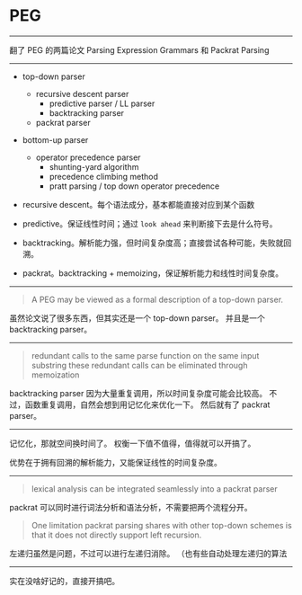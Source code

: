 # PEG

---

翻了 PEG 的两篇论文
Parsing Expression Grammars 和 Packrat Parsing

---

- top-down parser
    - recursive descent parser
        - predictive parser / LL parser
        - backtracking parser
    - packrat parser

- bottom-up parser
    - operator precedence parser
        - shunting-yard algorithm
        - precedence climbing method
        - pratt parsing / top down operator precedence

- recursive descent。每个语法成分，基本都能直接对应到某个函数
- predictive。保证线性时间；通过 `look ahead` 来判断接下去是什么符号。
- backtracking。解析能力强，但时间复杂度高；直接尝试各种可能，失败就回溯。
- packrat。backtracking + memoizing，保证解析能力和线性时间复杂度。

---

> A PEG may be viewed as a formal description of a top-down parser.

虽然论文说了很多东西，但其实还是一个 top-down parser。
并且是一个 backtracking parser。

---

> redundant calls to the same parse function on the same input substring
> these redundant calls can be eliminated through memoization

backtracking parser 因为大量重复调用，所以时间复杂度可能会比较高。
不过，函数重复调用，自然会想到用记忆化来优化一下。
然后就有了 packrat parser。

---

记忆化，那就空间换时间了。
权衡一下值不值得，值得就可以开搞了。

优势在于拥有回溯的解析能力，又能保证线性的时间复杂度。

---

> lexical analysis can be integrated seamlessly into a packrat parser

packrat 可以同时进行词法分析和语法分析，不需要把两个流程分开。

> One limitation packrat parsing shares with other top-down schemes is that
> it does not directly support left recursion.

左递归虽然是问题，不过可以进行左递归消除。
（也有些自动处理左递归的算法

---

实在没啥好记的，直接开搞吧。
